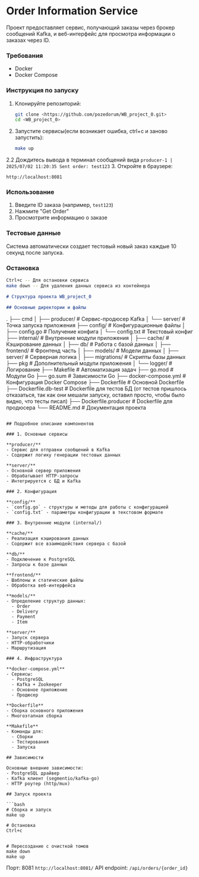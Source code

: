 # Order Information Service

Проект предоставляет сервис, получающий заказы через брокер сообщений Kafka, и веб-интерфейс для просмотра информации о заказах через ID.

### Требования
- Docker
- Docker Compose

### Инструкция по запуску

1. Клонируйте репозиторий:
   ```bash
   git clone <https://github.com/pozedorum/WB_project_0.git>
   cd <WB_project_0>
   ```

2. Запустите сервисы(если возникает ошибка, ctrl+c и заново запустить):
   ```bash
   make up
   ```
2.2 Дождитесь вывода в терминал сообщений вида `producer-1 | 2025/07/02 11:20:35 Sent order: test123`
3. Откройте в браузере:
   ```
   http://localhost:8081
   ```

### Использование
1. Введите ID заказа (например, `test123`)
2. Нажмите "Get Order"
3. Просмотрите информацию о заказе

### Тестовые данные
Система автоматически создает тестовый новый заказ каждые 10 секунд после запуска.

### Остановка
```bash
Сtrl+c -- Для остановки сервиса
make down -- Для удаления данных сервиса из контейнера
```

```markdown
# Структура проекта WB_project_0

## Основные директории и файлы

```
.
├── cmd
│   ├── producer/          # Сервис-продюсер Kafka
│   └── server/            # Точка запуска приложения
├── config/                # Конфигурационные файлы
│   ├── config.go          # Получение конфига
│   └── config.txt         # Текстовый конфиг
├── internal/              # Внутренние модули приложения
│   ├── cache/             # Кэширование данных
│   ├── db/                # Работа с базой данных
│   ├── frontend/          # Фронтенд часть
│   ├── models/            # Модели данных
│   ├── server/            # Серверная логика
│   ├── migrations/        # Скрипты базы данных
├── pkg                    # Дополнительный модули приложения
│   └── logger/            # Логирование
├── Makefile               # Автоматизация задач
├── go.mod                 # Модули Go
├── go.sum                 # Зависимости Go
├── docker-compose.yml     # Конфигурация Docker Compose
├── Dockerfile             # Основной Dockerfile
├── Dockerfile.db-test     # Dockerfile для тестов БД (от тестов пришлось отказаться, так как они мешали запуску, оставил просто, чтобы было видно, что тесты писал)
├── Dockerfile.producer    # Dockerfile для продюсера
└── README.md              # Документация проекта
```

## Подробное описание компонентов

### 1. Основные сервисы

**producer/**
- Сервис для отправки сообщений в Kafka
- Содержит логику генерации тестовых данных

**server/**
- Основной сервер приложения
- Обрабатывает HTTP-запросы
- Интегрируется с БД и Kafka

### 2. Конфигурация

**config/**
- `config.go` - структуры и методы для работы с конфигурацией
- `config.txt` - параметры конфигурации в текстовом формате

### 3. Внутренние модули (internal/)

**cache/**
- Реализация кэширования данных
- Содержит все взаимодействия сервера с базой

**db/**
- Подключение к PostgreSQL
- Запросы к базе данных

**frontend/**
- Шаблоны и статические файлы
- Обработка веб-интерфейса

**models/**
- Определение структур данных:
  - Order
  - Delivery
  - Payment
  - Item

**server/**
- Запуск сервера
- HTTP-обработчики
- Маршрутизация

### 4. Инфраструктура

**docker-compose.yml**
- Сервисы:
  - PostgreSQL
  - Kafka + Zookeeper
  - Основное приложение
  - Продюсер

**Dockerfile**
- Сборка основного приложения
- Многоэтапная сборка

**Makefile**
- Команды для:
  - Сборки
  - Тестирования
  - Запуска

## Зависимости

Основные внешние зависимости:
- PostgreSQL драйвер
- Kafka клиент (segmentio/kafka-go)
- HTTP роутер (http/mux)

## Запуск проекта

```bash
# Сборка и запуск
make up

# Остановка
Ctrl+c


# Пересоздание с очисткой томов
make down
make up
```

Порт: 8081    `http://localhost:8081/`
API endpoint: `/api/orders/{order_id}`